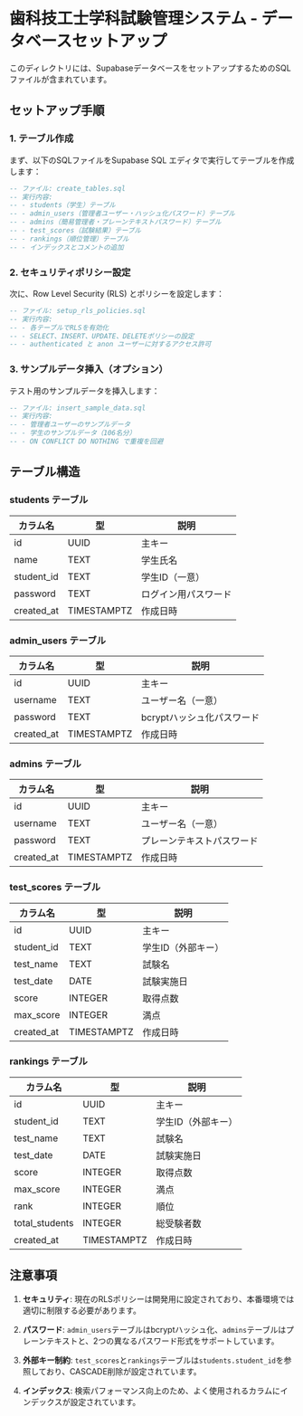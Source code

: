 # 歯科技工士学科試験管理システム - データベースセットアップ

このディレクトリには、SupabaseデータベースをセットアップするためのSQLファイルが含まれています。

## セットアップ手順

### 1. テーブル作成
まず、以下のSQLファイルをSupabase SQL エディタで実行してテーブルを作成します：

```sql
-- ファイル: create_tables.sql
-- 実行内容: 
-- - students（学生）テーブル
-- - admin_users（管理者ユーザー・ハッシュ化パスワード）テーブル
-- - admins（簡易管理者・プレーンテキストパスワード）テーブル
-- - test_scores（試験結果）テーブル
-- - rankings（順位管理）テーブル
-- - インデックスとコメントの追加
```

### 2. セキュリティポリシー設定
次に、Row Level Security (RLS) とポリシーを設定します：

```sql
-- ファイル: setup_rls_policies.sql
-- 実行内容:
-- - 各テーブルでRLSを有効化
-- - SELECT、INSERT、UPDATE、DELETEポリシーの設定
-- - authenticated と anon ユーザーに対するアクセス許可
```

### 3. サンプルデータ挿入（オプション）
テスト用のサンプルデータを挿入します：

```sql
-- ファイル: insert_sample_data.sql
-- 実行内容:
-- - 管理者ユーザーのサンプルデータ
-- - 学生のサンプルデータ（106名分）
-- - ON CONFLICT DO NOTHING で重複を回避
```

## テーブル構造

### students テーブル
| カラム名 | 型 | 説明 |
|---------|---|------|
| id | UUID | 主キー |
| name | TEXT | 学生氏名 |
| student_id | TEXT | 学生ID（一意） |
| password | TEXT | ログイン用パスワード |
| created_at | TIMESTAMPTZ | 作成日時 |

### admin_users テーブル
| カラム名 | 型 | 説明 |
|---------|---|------|
| id | UUID | 主キー |
| username | TEXT | ユーザー名（一意） |
| password | TEXT | bcryptハッシュ化パスワード |
| created_at | TIMESTAMPTZ | 作成日時 |

### admins テーブル
| カラム名 | 型 | 説明 |
|---------|---|------|
| id | UUID | 主キー |
| username | TEXT | ユーザー名（一意） |
| password | TEXT | プレーンテキストパスワード |
| created_at | TIMESTAMPTZ | 作成日時 |

### test_scores テーブル
| カラム名 | 型 | 説明 |
|---------|---|------|
| id | UUID | 主キー |
| student_id | TEXT | 学生ID（外部キー） |
| test_name | TEXT | 試験名 |
| test_date | DATE | 試験実施日 |
| score | INTEGER | 取得点数 |
| max_score | INTEGER | 満点 |
| created_at | TIMESTAMPTZ | 作成日時 |

### rankings テーブル
| カラム名 | 型 | 説明 |
|---------|---|------|
| id | UUID | 主キー |
| student_id | TEXT | 学生ID（外部キー） |
| test_name | TEXT | 試験名 |
| test_date | DATE | 試験実施日 |
| score | INTEGER | 取得点数 |
| max_score | INTEGER | 満点 |
| rank | INTEGER | 順位 |
| total_students | INTEGER | 総受験者数 |
| created_at | TIMESTAMPTZ | 作成日時 |

## 注意事項

1. **セキュリティ**: 現在のRLSポリシーは開発用に設定されており、本番環境では適切に制限する必要があります。

2. **パスワード**: `admin_users`テーブルはbcryptハッシュ化、`admins`テーブルはプレーンテキストと、2つの異なるパスワード形式をサポートしています。

3. **外部キー制約**: `test_scores`と`rankings`テーブルは`students.student_id`を参照しており、CASCADE削除が設定されています。

4. **インデックス**: 検索パフォーマンス向上のため、よく使用されるカラムにインデックスが設定されています。
